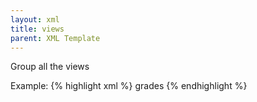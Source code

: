 ```yaml
---
layout: xml
title: views
parent: XML Template
---
```

Group all the views

Example:
{% highlight xml %}
    <views>
        <view>
            <name>grades</name>
            <tables>
                <table>
{% endhighlight %}

